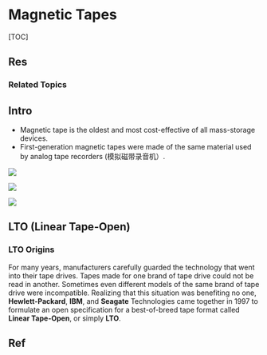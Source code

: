 # Magnetic Tapes

[TOC]



## Res
### Related Topics



## Intro
- ﻿﻿Magnetic tape is the oldest and most cost-effective of all mass-storage devices.
- ﻿﻿First-generation magnetic tapes were made of the same material used by analog tape recorders (模拟磁带录音机）.

![](../../../../../../../../../Assets/Pics/Screenshot%202023-06-24%20at%207.24.35%20PM.png)


![](../../../../../../../../../Assets/Pics/Screenshot%202023-06-24%20at%207.25.06%20PM.png)

![](../../../../../../../../../Assets/Pics/Screenshot%202023-06-24%20at%207.25.13%20PM.png)



## LTO (Linear Tape-Open)
### LTO Origins
For many years, manufacturers carefully guarded the technology that went into their tape drives. Tapes made for one brand of tape drive could not be read in another. Sometimes even different models of the same brand of tape drive were incompatible. Realizing that this situation was benefiting no one, **Hewlett-Packard**, **IBM**, and **Seagate** Technologies came together in 1997 to formulate an open specification for a best-of-breed tape format called **Linear Tape-Open**, or simply **LTO**.



## Ref


